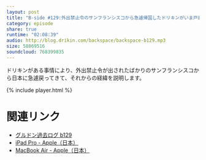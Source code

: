 ```yaml
---
layout: post
title: "B-side #129:外出禁止令のサンフランシスコから急遽帰国したドリキンがいま戸惑っていること"
category: episode
share: true
runtime: "02:08:39"
audio: http://blog.drikin.com/backspace/backspace-b129.mp3
size: 58869516
soundcloud: 768399835
---
```


ドリキンがある事情により、外出禁止令が出されたばかりのサンフランシスコから日本に急遽戻ってきて、それからの経緯を説明します。

{% include player.html %}

# 関連リンク
* [グルドン過去ログ b129](https://rbtnn.github.io/mstdn-picker/?instance=mstdn.guru&since_id=103849717942700969&max_id=103850299098427098)
* [iPad Pro - Apple（日本）](https://www.apple.com/jp/ipad-pro/)
* [MacBook Air - Apple（日本）](https://www.apple.com/jp/macbook-air/)
